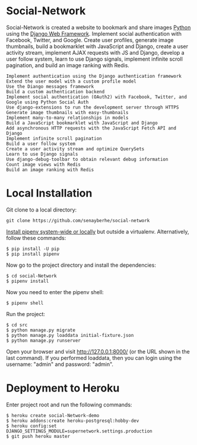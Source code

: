 # Social-Network

Social-Network is created a website to bookmark and share images [Python][0] using the [Django Web Framework][1]. Implement social authentication with Facebook, Twitter, and Google. Create user profiles, generate image thumbnails, build a bookmarklet with JavaScript and Django, create a user activity stream, implement AJAX requests with JS and Django, develop a user follow system, learn to use Django signals, implement infinite scroll pagination, and build an image ranking with Redis.



    Implement authentication using the Django authentication framework
    Extend the user model with a custom profile model
    Use the Diango messages framework
    Build a custom authentication backend
    Implement social authentication (OAuth2) with Facebook, Twitter, and Google using Python Social Auth
    Use django-extensions to run the development server through HTTPS
    Generate image thumbnails with easy-thumbnails
    Implement many-to-many relationships in models
    Build a JavaScript bookmarklet with JavaScript and Django
    Add asynchronous HTTP requests with the JavaScript Fetch API and Django
    Implement infinite scroll pagination
    Build a user follow system
    Create a user activity stream and optimize QuerySets
    Learn to use Django signals
    Use django-debug-toolbar to obtain relevant debug information
    Count image views with Redis
    Build an image ranking with Redis


[0]: https://www.python.org/
[1]: https://www.djangoproject.com/

# Local Installation

Git clone to a local directory:

```
git clone https://github.com/senayberhe/social-network
```

[Install pipenv system-wide or locally](https://docs.pipenv.org/) but outside a virtualenv. Alternatively, follow these commands:

```
$ pip install -U pip
$ pip install pipenv
```

Now go to the project directory and install the dependencies:
```
$ cd social-Network
$ pipenv install 
```

Now you need to enter the pipenv shell:

```
$ pipenv shell
```

Run the project:
```
$ cd src
$ python manage.py migrate
$ python manage.py loaddata initial-fixture.json
$ python manage.py runserver
```

Open your browser and visit http://127.0.0.1:8000/ (or the URL shown in the last command). If you performed loaddata, then you can login using the username: "admin" and password: "admin".

# Deployment to Heroku

Enter project root and run the following commands:

```
$ heroku create social-Network-demo
$ heroku addons:create heroku-postgresql:hobby-dev
$ heroku config:set DJANGO_SETTINGS_MODULE=supernetwork.settings.production
$ git push heroku master
```
